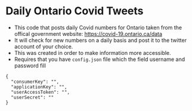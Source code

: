 # Daily Ontario Covid Tweets
- This code that posts daily Covid numbers for Ontario taken from the offical government website: https://covid-19.ontario.ca/data
- It will check for new numbers on a daily basis and post it to the twitter account of your choice.
- This was created in order to make information more accessible.
- Requires that you have `config.json` file which the field username and password fill
```
{
  "consumerKey": "",
  "applicationKey": "",
  "userAccessToken": "",
  "userSecret": ""
}
```
